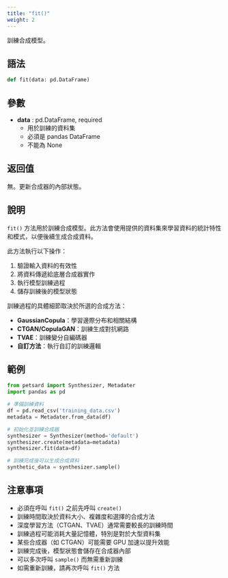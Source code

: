 ```yaml
---
title: "fit()"
weight: 2
---
```


訓練合成模型。

## 語法

```python
def fit(data: pd.DataFrame)
```

## 參數

- **data** : pd.DataFrame, required
    - 用於訓練的資料集
    - 必須是 pandas DataFrame
    - 不能為 None

## 返回值

無。更新合成器的內部狀態。

## 說明

`fit()` 方法用於訓練合成模型。此方法會使用提供的資料集來學習資料的統計特性和模式，以便後續生成合成資料。

此方法執行以下操作：
1. 驗證輸入資料的有效性
2. 將資料傳遞給底層合成器實作
3. 執行模型訓練過程
4. 儲存訓練後的模型狀態

訓練過程的具體細節取決於所選的合成方法：
- **GaussianCopula**：學習邊際分布和相關結構
- **CTGAN/CopulaGAN**：訓練生成對抗網路
- **TVAE**：訓練變分自編碼器
- **自訂方法**：執行自訂的訓練邏輯

## 範例

```python
from petsard import Synthesizer, Metadater
import pandas as pd

# 準備訓練資料
df = pd.read_csv('training_data.csv')
metadata = Metadater.from_data(df)

# 初始化並訓練合成器
synthesizer = Synthesizer(method='default')
synthesizer.create(metadata=metadata)
synthesizer.fit(data=df)

# 訓練完成後可以生成合成資料
synthetic_data = synthesizer.sample()
```

## 注意事項

- 必須在呼叫 `fit()` 之前先呼叫 `create()`
- 訓練時間取決於資料大小、複雜度和選擇的合成方法
- 深度學習方法（CTGAN、TVAE）通常需要較長的訓練時間
- 訓練過程可能消耗大量記憶體，特別是對於大型資料集
- 某些合成器（如 CTGAN）可能需要 GPU 加速以提升效能
- 訓練完成後，模型狀態會儲存在合成器內部
- 可以多次呼叫 `sample()` 而無需重新訓練
- 如需重新訓練，請再次呼叫 `fit()` 方法
